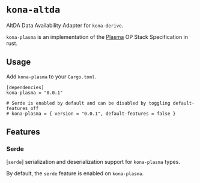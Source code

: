 # `kona-altda`

AltDA Data Availability Adapter for `kona-derive`.

[plasma]: https://specs.optimism.io/experimental/plasma.html

`kona-plasma` is an implementation of the [Plasma][plasma] OP Stack Specification in rust.

## Usage

Add `kona-plasma` to your `Cargo.toml`.

```ignore
[dependencies]
kona-plasma = "0.0.1"

# Serde is enabled by default and can be disabled by toggling default-features off
# kona-plasma = { version = "0.0.1", default-features = false }
```

## Features

### Serde

[`serde`] serialization and deserialization support for `kona-plasma` types.

By default, the `serde` feature is enabled on `kona-plasma`.
